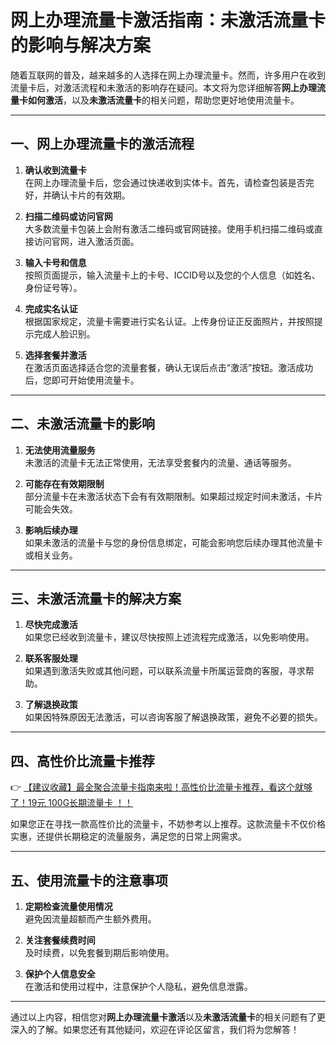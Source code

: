 # 网上办理流量卡激活指南：未激活流量卡的影响与解决方案

随着互联网的普及，越来越多的人选择在网上办理流量卡。然而，许多用户在收到流量卡后，对激活流程和未激活的影响存在疑问。本文将为您详细解答**网上办理流量卡如何激活**，以及**未激活流量卡**的相关问题，帮助您更好地使用流量卡。

---

## 一、网上办理流量卡的激活流程

1. **确认收到流量卡**  
   在网上办理流量卡后，您会通过快递收到实体卡。首先，请检查包装是否完好，并确认卡片的有效期。

2. **扫描二维码或访问官网**  
   大多数流量卡包装上会附有激活二维码或官网链接。使用手机扫描二维码或直接访问官网，进入激活页面。

3. **输入卡号和信息**  
   按照页面提示，输入流量卡上的卡号、ICCID号以及您的个人信息（如姓名、身份证号等）。

4. **完成实名认证**  
   根据国家规定，流量卡需要进行实名认证。上传身份证正反面照片，并按照提示完成人脸识别。

5. **选择套餐并激活**  
   在激活页面选择适合您的流量套餐，确认无误后点击“激活”按钮。激活成功后，您即可开始使用流量卡。

---

## 二、未激活流量卡的影响

1. **无法使用流量服务**  
   未激活的流量卡无法正常使用，无法享受套餐内的流量、通话等服务。

2. **可能存在有效期限制**  
   部分流量卡在未激活状态下会有有效期限制。如果超过规定时间未激活，卡片可能会失效。

3. **影响后续办理**  
   如果未激活的流量卡与您的身份信息绑定，可能会影响您后续办理其他流量卡或相关业务。

---

## 三、未激活流量卡的解决方案

1. **尽快完成激活**  
   如果您已经收到流量卡，建议尽快按照上述流程完成激活，以免影响使用。

2. **联系客服处理**  
   如果遇到激活失败或其他问题，可以联系流量卡所属运营商的客服，寻求帮助。

3. **了解退换政策**  
   如果因特殊原因无法激活，可以咨询客服了解退换政策，避免不必要的损失。

---

## 四、高性价比流量卡推荐

👉 [【建议收藏】最全聚合流量卡指南来啦！高性价比流量卡推荐，看这个就够了！19元 100G长期流量卡 ！！](https://bit.ly/Liuliangka)

如果您正在寻找一款高性价比的流量卡，不妨参考以上推荐。这款流量卡不仅价格实惠，还提供长期稳定的流量服务，满足您的日常上网需求。

---

## 五、使用流量卡的注意事项

1. **定期检查流量使用情况**  
   避免因流量超额而产生额外费用。

2. **关注套餐续费时间**  
   及时续费，以免套餐到期后影响使用。

3. **保护个人信息安全**  
   在激活和使用过程中，注意保护个人隐私，避免信息泄露。

---

通过以上内容，相信您对**网上办理流量卡激活**以及**未激活流量卡**的相关问题有了更深入的了解。如果您还有其他疑问，欢迎在评论区留言，我们将为您解答！